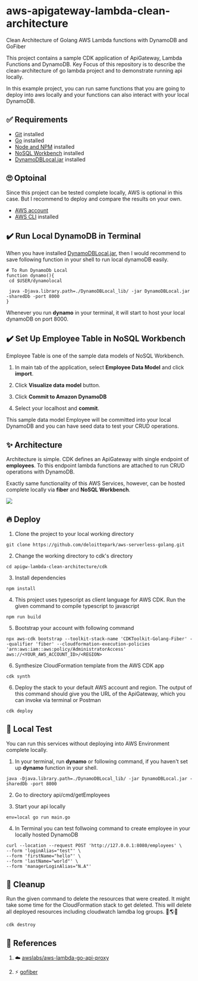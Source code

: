 # aws-apigateway-lambda-clean-architecture
Clean Architecture of Golang AWS Lambda functions with DynamoDB and GoFiber

This project contains a sample CDK application of ApiGateway, Lambda Functions and DynamoDB. Key Focus of this repository is to describe the clean-architecture of go lambda project and to demonstrate running api locally.

In this example project, you can run same functions that you are going to deploy into aws locally and your functions can also interact with your local DynamoDB.


## ✅ Requirements 
* [Git](https://git-scm.com/book/en/v2/Getting-Started-Installing-Git) installed
* [Go](https://go.dev/doc/install) installed
* [Node and NPM](https://nodejs.org/en/download/) installed
* [NoSQL Workbench](https://docs.aws.amazon.com/amazondynamodb/latest/developerguide/workbench.settingup.html) installed
* [DynamoDBLocal.jar](https://docs.aws.amazon.com/amazondynamodb/latest/developerguide/DynamoDBLocal.DownloadingAndRunning.html) installed

## 🙄 Optoinal 
Since this project can be tested complete locally, AWS is optional in this case. But I recommend to deploy and compare the results on your own.
* [AWS account](https://portal.aws.amazon.com/gp/aws/developer/registration/index.html)
* [AWS CLI](https://docs.aws.amazon.com/cli/latest/userguide/install-cliv2.html) installed

## ✔️ Run Local DynamoDB in Terminal
When you have installed [DynamoDBLocal.jar](https://docs.aws.amazon.com/amazondynamodb/latest/developerguide/DynamoDBLocal.DownloadingAndRunning.html), then I would recommend to save following function in your shell to run local dynamoDB easily.

```
# To Run DynamoDb Local
function dynamo(){
 cd $USER/dynamolocal

 java -Djava.library.path=./DynamoDBLocal_lib/ -jar DynamoDBLocal.jar -sharedDb -port 8000
}
```
Whenever you run **dynamo** in your terminal, it will start to host your local dynamoDB on port 8000.

## ✔️ Set Up Employee Table in NoSQL Workbench
Employee Table is one of the sample data models of NoSQL Workbench. 

1. In main tab of the application, select **Employee Data Model** and click **import**. 

2. Click **Visualize data model** button. 

3. Click **Commit to Amazon DynamoDB**

4. Select your localhost and **commit**. 

This sample data model Employee will be committed into your local DynamoDB and you can have seed data to test your CRUD operations.

## ✨ Architecture
Architecture is simple. CDK defines an ApiGateway with single endpoint of **employees**. To this endpoint lambda functions are attached to run CRUD operations with DynamoDB.

Exactly same functionality of this AWS Services, however, can be hosted complete locally via **fiber** and **NoSQL Workbench**. 

![](/docs/fiber.jpg)


## 🔥 Deploy

1. Clone the project to your local working directory
```
git clone https://github.com/deloittepark/aws-serverless-golang.git
```

2. Change the working directory to cdk's directory
```
cd apigw-lambda-clean-architecture/cdk
```

3. Install dependencies
```
npm install
```

4. This project uses typescript as client language for AWS CDK. Run the given command to compile typescript to javascript
```
npm run build
```

5. Bootstrap your account with following command
```
npx aws-cdk bootstrap --toolkit-stack-name 'CDKToolkit-Golang-Fiber' --qualifier 'fiber' --cloudformation-execution-policies 'arn:aws:iam::aws:policy/AdministratorAccess' aws://<YOUR_AWS_ACCOUNT_ID>/<REGION> 
```

6. Synthesize CloudFormation template from the AWS CDK app
```
cdk synth
```

6. Deploy the stack to your default AWS account and region. The output of this command should give you the URL of the ApiGateway, which you can invoke via terminal or Postman
```
cdk deploy
```
## 🚀 Local Test

You can run this services without deploying into AWS Environment complete locally.

1. In your terminal, run **dynamo** or following command, if you haven't set up **dynamo** function in your shell.
```
java -Djava.library.path=./DynamoDBLocal_lib/ -jar DynamoDBLocal.jar -sharedDb -port 8000
```

2. Go to directory api/cmd/getEmployees

3. Start your api locally
```
env=local go run main.go
```

4. In Terminal you can test follwoing command to create employee in your locally hosted DynamoDB
```
curl --location --request POST 'http://127.0.0.1:8080/employees' \
--form 'loginAlias="test"' \
--form 'firstName="hello"' \
--form 'lastName="world"' \
--form 'managerLoginAlias="N.A"'
```
## 🔨 Cleanup

Run the given command to delete the resources that were created. It might take some time for the CloudFormation stack to get deleted. This will delete all deployed resources including cloudwatch lamdba log groups. 🌳🌎🌈
```
cdk destroy
```

## 👀 References

1. ☁️ [awslabs/aws-lambda-go-api-proxy](https://github.com/awslabs/aws-lambda-go-api-proxy)

2. ⚡ [gofiber](https://github.com/gofiber/fiber)
